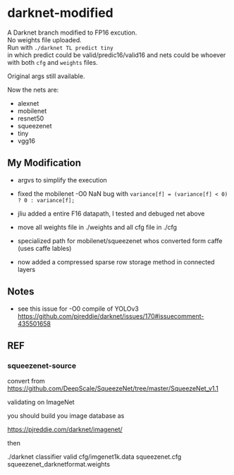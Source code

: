 # darknet-modified  
A Darknet branch modified to FP16 excution.  
No weights file uploaded.  
Run with `./darknet TL predict tiny`  
in which predict could be valid/predic16/valid16 and nets could be whoever with both `cfg` and `weights` files.  

Original args still available.

Now the nets are:
- alexnet
- mobilenet
- resnet50
- squeezenet
- tiny
- vgg16

## My Modification

- argvs to simplify the execution

- fixed the mobilenet -O0 NaN bug with `variance[f] = (variance[f] < 0) ? 0 : variance[f];`

- jliu added a entire F16 datapath, I tested and debuged net above

- move all weights file in ./weights and all cfg file in ./cfg

- specialized path for mobilenet/squeezenet whos converted form caffe (uses caffe lables)

- now added a compressed sparse row storage method in connected layers

## Notes

- see this issue for -O0 compile of YOLOv3 https://github.com/pjreddie/darknet/issues/170#issuecomment-435501658
## REF

### squeezenet-source
convert from https://github.com/DeepScale/SqueezeNet/tree/master/SqueezeNet_v1.1

validating on ImageNet 

you should build you image database as 

https://pjreddie.com/darknet/imagenet/

then 

./darknet classifier valid cfg/imgenet1k.data squeezenet.cfg  squeezenet_darknetformat.weights
